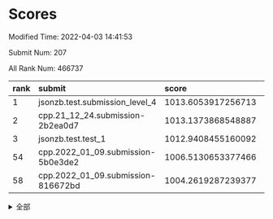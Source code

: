 # Scores

Modified Time: 2022-04-03 14:41:53

Submit Num: 207

All Rank Num: 466737

| rank |               submit               |       score        |       sigma        | pk_num |
| :--- | :--------------------------------- | :----------------- | :----------------- | :----- |
| 1    | jsonzb.test.submission_level_4     | 1013.6053917256713 | 0.8176336173726849 | 9018   |
| 2    | cpp.21_12_24.submission-2b2ea0d7   | 1013.1373868548887 | 0.8085903945837553 | 9017   |
| 3    | jsonzb.test.test_1                 | 1012.9408455160092 | 0.7969657996854173 | 9014   |
| 54   | cpp.2022_01_09.submission-5b0e3de2 | 1006.5130653377466 | 0.726680992379916  | 9019   |
| 58   | cpp.2022_01_09.submission-816672bd | 1004.2619287239377 | 0.7200043134132632 | 9016   |


<details>
<summary>全部</summary>

| rank |                 submit                 |       score        |       sigma        | pk_num |
| :--- | :------------------------------------- | :----------------- | :----------------- | :----- |
| 1    | jsonzb.test.submission_level_4         | 1013.6053917256713 | 0.8176336173726849 | 9018   |
| 2    | cpp.21_12_24.submission-2b2ea0d7       | 1013.1373868548887 | 0.8085903945837553 | 9017   |
| 3    | jsonzb.test.test_1                     | 1012.9408455160092 | 0.7969657996854173 | 9014   |
| 4    | gobigger.level_3.submission_level_3_26 | 1011.8146293122983 | 0.7692177730808372 | 9020   |
| 5    | gobigger.level_3.submission_level_3_25 | 1011.6520351166147 | 0.7797727497133004 | 9023   |
| 6    | gobigger.level_3.submission_level_3_8  | 1011.2205439782704 | 0.765501521903824  | 9021   |
| 7    | gobigger.level_3.submission_level_3_18 | 1011.0081439801843 | 0.7676981426511091 | 9021   |
| 8    | gobigger.level_3.submission_level_3_21 | 1010.8532936705774 | 0.7681655084465635 | 9021   |
| 9    | gobigger.level_3.submission_level_3_40 | 1010.7477353335366 | 0.774728289966318  | 9022   |
| 10   | gobigger.level_3.submission_level_3_27 | 1010.7296337308462 | 0.7482248307512047 | 9021   |
| 11   | gobigger.level_3.submission_level_3_22 | 1010.7052622443241 | 0.7777467075289987 | 9022   |
| 12   | gobigger.level_3.submission_level_3_5  | 1010.6662458455751 | 0.7743205664593901 | 9017   |
| 13   | gobigger.level_3.submission_level_3_35 | 1010.6460418443455 | 0.756253372512365  | 9022   |
| 14   | gobigger.level_3.submission_level_3_15 | 1010.576678120089  | 0.7718575051708297 | 9015   |
| 15   | gobigger.level_3.submission_level_3_39 | 1010.471102021618  | 0.7392747441210188 | 9014   |
| 16   | gobigger.level_3.submission_level_3_37 | 1010.4368459215963 | 0.7709699393806895 | 9018   |
| 17   | gobigger.level_3.submission_level_3_23 | 1010.4162431131342 | 0.7837419655164279 | 9015   |
| 18   | gobigger.level_3.submission_level_3_28 | 1010.4038227957957 | 0.7610385037856576 | 9018   |
| 19   | gobigger.level_3.submission_level_3_32 | 1010.3898440110327 | 0.7697056172848559 | 9018   |
| 20   | gobigger.level_3.submission_level_3_38 | 1010.3692334306155 | 0.7593151835680998 | 9017   |
| 21   | gobigger.level_3.submission_level_3_31 | 1010.357844653733  | 0.7661300471578437 | 9013   |
| 22   | gobigger.level_3.submission_level_3_34 | 1010.3259125557897 | 0.7642485976922936 | 9015   |
| 23   | gobigger.level_3.submission_level_3_41 | 1010.2883376086821 | 0.759330032324581  | 9020   |
| 24   | gobigger.level_3.submission_level_3_4  | 1010.2724596628948 | 0.7577238121879875 | 9019   |
| 25   | gobigger.level_3.submission_level_3_12 | 1010.2060882367334 | 0.743848391624362  | 9020   |
| 26   | gobigger.level_3.submission_level_3_0  | 1010.1462856669101 | 0.7558628252880257 | 9015   |
| 27   | gobigger.level_3.submission_level_3_11 | 1010.1273909766287 | 0.7634250312623418 | 9015   |
| 28   | gobigger.level_3.submission_level_3_6  | 1010.1210400606819 | 0.7604362317139041 | 9025   |
| 29   | gobigger.level_3.submission_level_3_16 | 1010.0967317117404 | 0.7658960890088288 | 9015   |
| 30   | gobigger.level_3.submission_level_3_20 | 1010.0751386350817 | 0.7538962916920536 | 9019   |
| 31   | gobigger.level_3.submission_level_3_29 | 1010.0184076693303 | 0.7576859279233513 | 9018   |
| 32   | gobigger.level_3.submission_level_3_36 | 1010.011941925563  | 0.7522762663586317 | 9023   |
| 33   | gobigger.level_3.submission_level_3_46 | 1010.0056638457104 | 0.7283960399083904 | 9016   |
| 34   | gobigger.level_3.submission_level_3_42 | 1009.9687434938278 | 0.743755699260253  | 9022   |
| 35   | gobigger.level_3.submission_level_3_1  | 1009.7863175775636 | 0.7518299874034302 | 9024   |
| 36   | gobigger.level_3.submission_level_3_17 | 1009.7277939399943 | 0.7548882389187329 | 9021   |
| 37   | gobigger.level_3.submission_level_3_48 | 1009.7253352250418 | 0.7526038108858382 | 9015   |
| 38   | gobigger.level_3.submission_level_3_14 | 1009.6128971247073 | 0.7288249158095684 | 9024   |
| 39   | gobigger.level_3.submission_level_3_47 | 1009.5999784723518 | 0.7816358584931964 | 9019   |
| 40   | gobigger.level_3.submission_level_3_9  | 1009.5608924463145 | 0.7508190983624362 | 9025   |
| 41   | gobigger.level_3.submission_level_3_49 | 1009.54088777392   | 0.7526204629346851 | 9022   |
| 42   | gobigger.level_3.submission_level_3_33 | 1009.4458798628089 | 0.7505262887193788 | 9022   |
| 43   | gobigger.level_3.submission_level_3_43 | 1009.4401543185128 | 0.7383955889827345 | 9019   |
| 44   | gobigger.level_3.submission_level_3_13 | 1009.3828646874508 | 0.7357216908919314 | 9021   |
| 45   | gobigger.level_3.submission_level_3_10 | 1009.3571684384527 | 0.739689378933933  | 9017   |
| 46   | gobigger.level_3.submission_level_3_30 | 1009.3451655695436 | 0.746094566780124  | 9022   |
| 47   | gobigger.level_3.submission_level_3_2  | 1009.3283438030724 | 0.7553724703920813 | 9017   |
| 48   | gobigger.level_3.submission_level_3_7  | 1009.3010846367267 | 0.7576480186688244 | 9016   |
| 49   | gobigger.level_3.submission_level_3_45 | 1009.1904730036962 | 0.7395552703083207 | 9019   |
| 50   | gobigger.level_3.submission_level_3_19 | 1009.1486516042712 | 0.7526359046524457 | 9019   |
| 51   | gobigger.level_3.submission_level_3_44 | 1008.705627841943  | 0.7339683116880104 | 9020   |
| 52   | gobigger.level_3.submission_level_3_3  | 1008.6490310677607 | 0.7549439820296431 | 9021   |
| 53   | gobigger.level_3.submission_level_3_24 | 1008.5810206002495 | 0.7373411316710573 | 9020   |
| 54   | cpp.2022_01_09.submission-5b0e3de2     | 1006.5130653377466 | 0.726680992379916  | 9019   |
| 55   | gobigger.level_1.submission_level_1_44 | 1004.9054104875405 | 0.7196254690051395 | 9025   |
| 56   | gobigger.level_1.submission_level_1_34 | 1004.6069546688573 | 0.7215145652112167 | 9018   |
| 57   | gobigger.level_1.submission_level_1_43 | 1004.3232068520717 | 0.7160993719165398 | 9022   |
| 58   | cpp.2022_01_09.submission-816672bd     | 1004.2619287239377 | 0.7200043134132632 | 9016   |
| 59   | gobigger.level_1.submission_level_1_19 | 1004.2423930853907 | 0.7164026985273707 | 9024   |
| 60   | gobigger.level_1.submission_level_1_24 | 1004.1518497176269 | 0.7247577543407189 | 9021   |
| 61   | gobigger.level_1.submission_level_1_21 | 1004.1441753023984 | 0.7246150348167808 | 9012   |
| 62   | gobigger.level_1.submission_level_1_27 | 1004.1088904235877 | 0.7218571493115308 | 9024   |
| 63   | gobigger.level_1.submission_level_1_15 | 1004.0188034483693 | 0.714185843016193  | 9017   |
| 64   | gobigger.level_1.submission_level_1_12 | 1004.0043334730274 | 0.7159948508034414 | 9022   |
| 65   | gobigger.level_1.submission_level_1_47 | 1003.9982555339724 | 0.7150017500342646 | 9024   |
| 66   | gobigger.level_1.submission_level_1_42 | 1003.9033223963714 | 0.7157175292546847 | 9017   |
| 67   | gobigger.level_1.submission_level_1_33 | 1003.872280469012  | 0.7215735163286413 | 9021   |
| 68   | gobigger.level_1.submission_level_1_0  | 1003.8272824495326 | 0.71301274259857   | 9013   |
| 69   | gobigger.level_1.submission_level_1_11 | 1003.8083362018772 | 0.7195557664751926 | 9022   |
| 70   | gobigger.level_1.submission_level_1_36 | 1003.7623577702666 | 0.7226984474755086 | 9020   |
| 71   | gobigger.level_1.submission_level_1_17 | 1003.7560882854339 | 0.7314480540783506 | 9020   |
| 72   | gobigger.level_1.submission_level_1_22 | 1003.6880670337542 | 0.7121600285071786 | 9020   |
| 73   | gobigger.level_1.submission_level_1_45 | 1003.6165519435215 | 0.723889055705737  | 9023   |
| 74   | gobigger.level_1.submission_level_1_30 | 1003.6073145235641 | 0.7182290750436303 | 9019   |
| 75   | gobigger.level_1.submission_level_1_46 | 1003.5772868337285 | 0.7186375870974181 | 9025   |
| 76   | gobigger.level_1.submission_level_1_13 | 1003.4447387194515 | 0.7158331295022909 | 9018   |
| 77   | gobigger.level_1.submission_level_1_1  | 1003.4425432214417 | 0.717560882077039  | 9019   |
| 78   | gobigger.level_1.submission_level_1_26 | 1003.437721654149  | 0.7254344864593509 | 9014   |
| 79   | gobigger.level_1.submission_level_1_49 | 1003.3826807191043 | 0.7291045673022563 | 9024   |
| 80   | gobigger.level_1.submission_level_1_9  | 1003.3420338762975 | 0.7231614490430536 | 9017   |
| 81   | gobigger.level_1.submission_level_1_14 | 1003.3362898509976 | 0.7165633082938445 | 9019   |
| 82   | gobigger.level_1.submission_level_1_20 | 1003.3146826258654 | 0.7163902763543699 | 9014   |
| 83   | gobigger.level_1.submission_level_1_4  | 1003.1889040540872 | 0.7122326851601929 | 9017   |
| 84   | gobigger.level_1.submission_level_1_8  | 1003.170985783028  | 0.7310809897776934 | 9016   |
| 85   | gobigger.level_1.submission_level_1_28 | 1003.1602504166933 | 0.7228493791760392 | 9014   |
| 86   | gobigger.level_1.submission_level_1_35 | 1003.1557355271352 | 0.7232209280128626 | 9014   |
| 87   | gobigger.level_1.submission_level_1_31 | 1003.0952368418394 | 0.7202685608224016 | 9024   |
| 88   | gobigger.level_1.submission_level_1_39 | 1003.0869413455177 | 0.7265920778874908 | 9019   |
| 89   | gobigger.level_1.submission_level_1_29 | 1003.083769009475  | 0.7304043230572898 | 9019   |
| 90   | gobigger.level_1.submission_level_1_40 | 1003.0523111862427 | 0.7245511077362327 | 9014   |
| 91   | gobigger.level_1.submission_level_1_32 | 1003.0475753715392 | 0.709139748109383  | 9019   |
| 92   | gobigger.level_1.submission_level_1_10 | 1003.0238268674226 | 0.7112796996335852 | 9016   |
| 93   | gobigger.level_1.submission_level_1_16 | 1002.9317804827455 | 0.7154966049529975 | 9021   |
| 94   | gobigger.level_1.submission_level_1_48 | 1002.9069251402884 | 0.7139260381583763 | 9018   |
| 95   | gobigger.level_1.submission_level_1_6  | 1002.8140959738155 | 0.7054934611042626 | 9021   |
| 96   | gobigger.level_1.submission_level_1_7  | 1002.8113696976848 | 0.7211805913481035 | 9023   |
| 97   | gobigger.level_1.submission_level_1_41 | 1002.78209775132   | 0.7187440369355447 | 9018   |
| 98   | gobigger.level_1.submission_level_1_18 | 1002.7232401316131 | 0.709934473786689  | 9022   |
| 99   | gobigger.level_1.submission_level_1_23 | 1002.6011392071827 | 0.7127658211483983 | 9017   |
| 100  | gobigger.level_1.submission_level_1_38 | 1002.4983604431294 | 0.7149559375030428 | 9022   |
| 101  | gobigger.level_1.submission_level_1_37 | 1002.2611090131776 | 0.7094100718772772 | 9022   |
| 102  | gobigger.level_1.submission_level_1_3  | 1002.2377830432634 | 0.7179756399468425 | 9016   |
| 103  | gobigger.level_1.submission_level_1_25 | 1001.88611694274   | 0.7086979503371216 | 9018   |
| 104  | gobigger.level_1.submission_level_1_5  | 1001.8106195520901 | 0.7109135067287762 | 9018   |
| 105  | gobigger.level_1.submission_level_1_2  | 1001.6152029277049 | 0.7118256056111342 | 9013   |
| 106  | gobigger.random.submission_random_6    | 997.463248583089   | 0.7186598540404654 | 9018   |
| 107  | gobigger.random.submission_random_38   | 997.089131235694   | 0.7028725235173963 | 9020   |
| 108  | gobigger.random.submission_random_5    | 996.963325024751   | 0.7094694671275383 | 9018   |
| 109  | gobigger.random.submission_random_26   | 996.9501368663072  | 0.6975075590912931 | 9019   |
| 110  | gobigger.random.submission_random_13   | 996.926641613115   | 0.7045940320780991 | 9022   |
| 111  | gobigger.random.submission_random_22   | 996.8674458791728  | 0.7103758701510786 | 9019   |
| 112  | gobigger.random.submission_random_24   | 996.7941930679677  | 0.6994208331595488 | 9019   |
| 113  | gobigger.random.submission_random_41   | 996.7725309316514  | 0.7095588068467946 | 9022   |
| 114  | gobigger.random.submission_random_7    | 996.7523122885274  | 0.7008058894794468 | 9017   |
| 115  | gobigger.random.submission_random_3    | 996.7146413781292  | 0.7055693663348888 | 9020   |
| 116  | gobigger.random.submission_random_30   | 996.664293931756   | 0.710051835474713  | 9018   |
| 117  | gobigger.random.submission_random_23   | 996.6203237581113  | 0.7055106421716831 | 9017   |
| 118  | gobigger.random.submission_random_31   | 996.5261371194133  | 0.715615164072765  | 9019   |
| 119  | gobigger.random.submission_random_9    | 996.5182281443927  | 0.6986440889352855 | 9020   |
| 120  | gobigger.random.submission_random_46   | 996.469479338845   | 0.6938895515508728 | 9022   |
| 121  | gobigger.random.submission_random_1    | 996.396646621723   | 0.7066864124580401 | 9019   |
| 122  | gobigger.random.submission_random_11   | 996.3857853272996  | 0.7225104883245533 | 9017   |
| 123  | gobigger.random.submission_random_0    | 996.3705099989809  | 0.7125968864723875 | 9019   |
| 124  | gobigger.random.submission_random_33   | 996.1579891865441  | 0.7100166310581766 | 9022   |
| 125  | gobigger.random.submission_random_19   | 996.1231847452409  | 0.7196505982509888 | 9019   |
| 126  | gobigger.random.submission_random_36   | 996.095576126978   | 0.7064729701560406 | 9021   |
| 127  | gobigger.random.submission_random_8    | 996.0205622961095  | 0.7149613194567357 | 9023   |
| 128  | gobigger.random.submission_random_45   | 995.9403766986177  | 0.7162111021360243 | 9015   |
| 129  | gobigger.random.submission_random_47   | 995.9261629026253  | 0.7151437077391533 | 9020   |
| 130  | gobigger.random.submission_random_21   | 995.8715035267525  | 0.7035315939679386 | 9018   |
| 131  | gobigger.random.submission_random_40   | 995.8335219837948  | 0.7192712697847973 | 9020   |
| 132  | gobigger.random.submission_random_43   | 995.8019195495183  | 0.7133078764595072 | 9016   |
| 133  | gobigger.random.submission_random_20   | 995.7793634447858  | 0.7175327015486465 | 9025   |
| 134  | gobigger.random.submission_random_12   | 995.7678526318253  | 0.7085462232020008 | 9018   |
| 135  | gobigger.random.submission_random_37   | 995.7126879849105  | 0.7123141675182697 | 9017   |
| 136  | gobigger.random.submission_random_4    | 995.6258119191646  | 0.7176743664837902 | 9016   |
| 137  | gobigger.random.submission_random_29   | 995.5450864716071  | 0.7222156263206925 | 9019   |
| 138  | gobigger.random.submission_random_44   | 995.5432528331567  | 0.7148791947270313 | 9017   |
| 139  | gobigger.random.submission_random_27   | 995.5094118104819  | 0.7183779105782334 | 9015   |
| 140  | gobigger.random.submission_random_32   | 995.5089589263165  | 0.7064769167837279 | 9018   |
| 141  | gobigger.random.submission_random_48   | 995.469149756529   | 0.7155872066319322 | 9016   |
| 142  | gobigger.random.submission_random_2    | 995.4149965936276  | 0.708110008625309  | 9015   |
| 143  | gobigger.random.submission_random_39   | 995.3909843814906  | 0.715989448169366  | 9018   |
| 144  | gobigger.random.submission_random_28   | 995.2943885483885  | 0.7294233118450998 | 9026   |
| 145  | gobigger.random.submission_random_34   | 995.2849128494935  | 0.7243238071018447 | 9020   |
| 146  | gobigger.random.submission_random_10   | 995.1942283330324  | 0.7132579667846773 | 9017   |
| 147  | gobigger.random.submission_random_49   | 995.1490560671906  | 0.7172187332872967 | 9024   |
| 148  | gobigger.random.submission_random_14   | 995.1069950837538  | 0.7101320314221898 | 9013   |
| 149  | gobigger.random.submission_random_25   | 995.0496552375822  | 0.713866301021834  | 9025   |
| 150  | gobigger.random.submission_random_15   | 995.0436240832989  | 0.7164586751163143 | 9012   |
| 151  | gobigger.random.submission_random_17   | 994.8865952087789  | 0.6989991838102106 | 9018   |
| 152  | gobigger.random.submission_random_16   | 994.8435084316956  | 0.7037419983142328 | 9019   |
| 153  | gobigger.random.submission_random_35   | 994.8193146006306  | 0.7027974454284519 | 9017   |
| 154  | gobigger.random.submission_random_42   | 994.6174754128095  | 0.7325332875345112 | 9022   |
| 155  | gobigger.random.submission_random_18   | 994.5494035189208  | 0.7407732852439044 | 9023   |
| 156  | gobigger.level_2.submission_level_2_40 | 993.9021485762903  | 0.7195820294319791 | 9018   |
| 157  | gobigger.level_2.submission_level_2_35 | 993.8513244007378  | 0.7423680700101644 | 9017   |
| 158  | gobigger.level_2.submission_level_2_36 | 993.5840079473877  | 0.7491801801721812 | 9020   |
| 159  | gobigger.level_2.submission_level_2_27 | 993.4801280638571  | 0.7250088843574216 | 9018   |
| 160  | gobigger.level_2.submission_level_2_49 | 993.1076329898438  | 0.7294565391549127 | 9019   |
| 161  | gobigger.level_2.submission_level_2_15 | 993.0517062806521  | 0.7284527202046512 | 9023   |
| 162  | gobigger.level_2.submission_level_2_26 | 993.0019433132157  | 0.7458400794940674 | 9015   |
| 163  | gobigger.level_2.submission_level_2_46 | 992.8911039520289  | 0.745695469105319  | 9018   |
| 164  | gobigger.level_2.submission_level_2_9  | 992.881061383726   | 0.7413595415899656 | 9020   |
| 165  | gobigger.level_2.submission_level_2_48 | 992.8557749582565  | 0.7456289417263984 | 9022   |
| 166  | gobigger.level_2.submission_level_2_31 | 992.8354283824024  | 0.736658684639952  | 9019   |
| 167  | gobigger.level_2.submission_level_2_5  | 992.8237463439262  | 0.7235150370828082 | 9014   |
| 168  | gobigger.level_2.submission_level_2_16 | 992.7705165794547  | 0.740893860351818  | 9021   |
| 169  | gobigger.level_2.submission_level_2_42 | 992.7466485158279  | 0.7352044171001928 | 9017   |
| 170  | gobigger.level_2.submission_level_2_21 | 992.6822463633965  | 0.7354726835019118 | 9021   |
| 171  | gobigger.level_2.submission_level_2_43 | 992.575946231824   | 0.7597110355662477 | 9025   |
| 172  | gobigger.level_2.submission_level_2_10 | 992.4755744983707  | 0.7476790688768605 | 9016   |
| 173  | gobigger.level_2.submission_level_2_18 | 992.3795879952514  | 0.7499431910676032 | 9018   |
| 174  | gobigger.level_2.submission_level_2_44 | 992.3487030501957  | 0.7432177840348969 | 9021   |
| 175  | gobigger.level_2.submission_level_2_29 | 992.335305743433   | 0.7537752552034037 | 9017   |
| 176  | gobigger.level_2.submission_level_2_25 | 992.3198425929438  | 0.7293797513144609 | 9022   |
| 177  | gobigger.level_2.submission_level_2_41 | 992.286276866919   | 0.7305754870066091 | 9024   |
| 178  | gobigger.level_2.submission_level_2_20 | 992.2782532830839  | 0.7433857641465517 | 9021   |
| 179  | gobigger.level_2.submission_level_2_45 | 992.1934562793563  | 0.7476050757077926 | 9016   |
| 180  | gobigger.level_2.submission_level_2_47 | 992.1646810993547  | 0.7359890245476212 | 9020   |
| 181  | gobigger.level_2.submission_level_2_30 | 992.160528290154   | 0.733180207013808  | 9022   |
| 182  | gobigger.level_2.submission_level_2_38 | 992.1123145962034  | 0.7515315804122689 | 9019   |
| 183  | gobigger.level_2.submission_level_2_1  | 992.0760123804148  | 0.7452308938534917 | 9021   |
| 184  | gobigger.level_2.submission_level_2_0  | 992.046150629024   | 0.7565898677811106 | 9020   |
| 185  | gobigger.level_2.submission_level_2_2  | 991.998478915635   | 0.7347623954875094 | 9022   |
| 186  | gobigger.level_2.submission_level_2_33 | 991.9931995853382  | 0.7429923487141716 | 9018   |
| 187  | gobigger.level_2.submission_level_2_23 | 991.96338116764    | 0.7435224475801192 | 9024   |
| 188  | gobigger.level_2.submission_level_2_28 | 991.9448582766377  | 0.7539339470223212 | 9014   |
| 189  | gobigger.level_2.submission_level_2_19 | 991.7541719175372  | 0.7460113413805824 | 9019   |
| 190  | gobigger.level_2.submission_level_2_22 | 991.7279229198039  | 0.7409631937911612 | 9018   |
| 191  | gobigger.level_2.submission_level_2_14 | 991.6576272144821  | 0.7515316652952237 | 9008   |
| 192  | gobigger.level_2.submission_level_2_12 | 991.508549219473   | 0.7541858602273181 | 9018   |
| 193  | gobigger.level_2.submission_level_2_13 | 991.5074419757287  | 0.7532259567333227 | 9021   |
| 194  | gobigger.level_2.submission_level_2_7  | 991.4809851640334  | 0.7388117617469467 | 9019   |
| 195  | gobigger.level_2.submission_level_2_32 | 991.4691152698952  | 0.7553383652539213 | 9021   |
| 196  | gobigger.level_2.submission_level_2_6  | 991.3764188344896  | 0.7565594364090781 | 9023   |
| 197  | gobigger.level_2.submission_level_2_37 | 991.1106276222603  | 0.7431046901324169 | 9023   |
| 198  | gobigger.level_2.submission_level_2_11 | 990.9547476117447  | 0.7423786913985614 | 9023   |
| 199  | gobigger.level_2.submission_level_2_24 | 990.9513449870537  | 0.7496853198203413 | 9019   |
| 200  | gobigger.level_2.submission_level_2_17 | 990.8874387873037  | 0.7678186791633319 | 9016   |
| 201  | gobigger.level_2.submission_level_2_3  | 990.6758149098775  | 0.7597718089956742 | 9017   |
| 202  | gobigger.level_2.submission_level_2_4  | 990.624875215302   | 0.7716919920294847 | 9022   |
| 203  | gobigger.level_2.submission_level_2_8  | 990.4390259037059  | 0.7506820659932307 | 9019   |
| 204  | gobigger.level_2.submission_level_2_39 | 990.3876493041587  | 0.7622681914986011 | 9018   |
| 205  | gobigger.level_2.submission_level_2_34 | 990.1967760528555  | 0.7492111730686543 | 9018   |
| 206  | gobigger.none.submission_none_1        | 980.4828143867624  | 1.4451925515899615 | 9015   |
| 207  | gobigger.none.submission_none_0        | 976.9666814185662  | 1.3563900350581528 | 9021   |

</details>